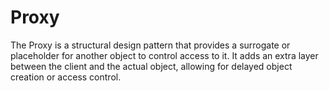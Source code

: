 # Proxy
The Proxy is a structural design pattern that provides a surrogate or placeholder for another object to control access to it. It adds an extra layer between the client and the actual object, allowing for delayed object creation or access control.